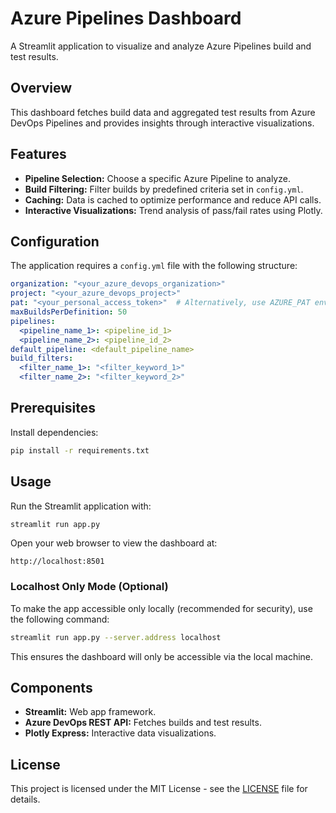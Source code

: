 
# Azure Pipelines Dashboard

A Streamlit application to visualize and analyze Azure Pipelines build and test results.

## Overview

This dashboard fetches build data and aggregated test results from Azure DevOps Pipelines and provides insights through interactive visualizations.

## Features

- **Pipeline Selection:** Choose a specific Azure Pipeline to analyze.
- **Build Filtering:** Filter builds by predefined criteria set in `config.yml`.
- **Caching:** Data is cached to optimize performance and reduce API calls.
- **Interactive Visualizations:** Trend analysis of pass/fail rates using Plotly.

## Configuration

The application requires a `config.yml` file with the following structure:

```yaml
organization: "<your_azure_devops_organization>"
project: "<your_azure_devops_project>"
pat: "<your_personal_access_token>"  # Alternatively, use AZURE_PAT environment variable
maxBuildsPerDefinition: 50
pipelines:
  <pipeline_name_1>: <pipeline_id_1>
  <pipeline_name_2>: <pipeline_id_2>
default_pipeline: <default_pipeline_name>
build_filters:
  <filter_name_1>: "<filter_keyword_1>"
  <filter_name_2>: "<filter_keyword_2>"
```

## Prerequisites

Install dependencies:
```bash
pip install -r requirements.txt
```

## Usage

Run the Streamlit application with:

```bash
streamlit run app.py
```

Open your web browser to view the dashboard at:

```
http://localhost:8501
```

### Localhost Only Mode (Optional)

To make the app accessible only locally (recommended for security), use the following command:

```bash
streamlit run app.py --server.address localhost
```

This ensures the dashboard will only be accessible via the local machine.

## Components

- **Streamlit:** Web app framework.
- **Azure DevOps REST API:** Fetches builds and test results.
- **Plotly Express:** Interactive data visualizations.

## License

This project is licensed under the MIT License - see the [LICENSE](LICENSE) file for details.